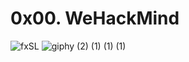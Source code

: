# 0x00. WeHackMind
![fxSL](https://github.com/3zzazakl/binary_trees/assets/140283548/e1f7a4af-5fed-4417-bc58-517ce1fa89d7)
![giphy (2) (1) (1) (1)](https://github.com/3zzazakl/wehackmind/assets/140283548/a84ba402-301e-43fd-9fc3-92d5875e922b)
